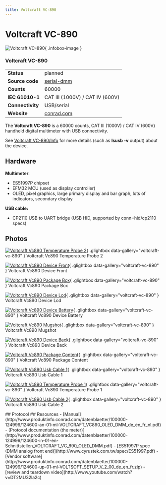 ```yaml
---
title: Voltcraft VC-890
---
```


# Voltcraft VC-890

<div class="infobox" markdown>

![Voltcraft VC-890](./img/Voltcraft_vc890_temperature_probe_2.jpg){ .infobox-image }

### Voltcraft VC-890

| | |
|---|---|
| **Status** | planned |
| **Source code** | [serial-dmm](https://github.com/OpenTraceLab/OpenTraceCapture/tree/main/src/hardware/serial-dmm) |
| **Counts** | 60000 |
| **IEC 61010-1** | CAT III (1000V) / CAT IV (600V) |
| **Connectivity** | USB/serial |
| **Website** | [conrad.com](http://www.conrad.com/ce/en/product/124600/Handheld-multimeter-digital-VOLTCRAFT-VC890-OLED-Calibrated-to-Manufacturers-standards-no-certificate-OLED-display) |

</div>

The **Voltcraft VC-890** is a 60000 counts, CAT III (1000V) / CAT IV (600V) handheld digital multimeter with USB connectivity.

See [Voltcraft VC-890/Info](https://sigrok.org/wiki/Voltcraft_VC-890/Info) for more details (such as **lsusb -v** output) about the device.

## Hardware

**Multimeter**:

- ES51997P chipset
- EFM32 MCU (used as display controller)
- OLED, pixel graphics, large primary display and bar graph, lots of indicators, secondary display

**USB cable:**

- CP2110 USB to UART bridge (USB HID, supported by conn=hid/cp2110 specs)

## Photos

<div class="photo-grid" markdown>

[![Voltcraft Vc890 Temperature Probe 2](./img/Voltcraft_vc890_temperature_probe_2.jpg)](./img/Voltcraft_vc890_temperature_probe_2.jpg "Voltcraft Vc890 Temperature Probe 2"){ .glightbox data-gallery="voltcraft-vc-890" }
<span class="caption">Voltcraft Vc890 Temperature Probe 2</span>

[![Voltcraft Vc890 Device Front](./img/Voltcraft_vc890_device_front.jpg)](./img/Voltcraft_vc890_device_front.jpg "Voltcraft Vc890 Device Front"){ .glightbox data-gallery="voltcraft-vc-890" }
<span class="caption">Voltcraft Vc890 Device Front</span>

[![Voltcraft Vc890 Package Box](./img/Voltcraft_vc890_package_box.jpg)](./img/Voltcraft_vc890_package_box.jpg "Voltcraft Vc890 Package Box"){ .glightbox data-gallery="voltcraft-vc-890" }
<span class="caption">Voltcraft Vc890 Package Box</span>

[![Voltcraft Vc890 Device Lcd](./img/Voltcraft_vc890_device_lcd.jpg)](./img/Voltcraft_vc890_device_lcd.jpg "Voltcraft Vc890 Device Lcd"){ .glightbox data-gallery="voltcraft-vc-890" }
<span class="caption">Voltcraft Vc890 Device Lcd</span>

[![Voltcraft Vc890 Device Battery](./img/Voltcraft_vc890_device_battery.jpg)](./img/Voltcraft_vc890_device_battery.jpg "Voltcraft Vc890 Device Battery"){ .glightbox data-gallery="voltcraft-vc-890" }
<span class="caption">Voltcraft Vc890 Device Battery</span>

[![Voltcraft Vc890 Mugshot](./img/Voltcraft_vc890_mugshot.jpg)](./img/Voltcraft_vc890_mugshot.png "Voltcraft Vc890 Mugshot"){ .glightbox data-gallery="voltcraft-vc-890" }
<span class="caption">Voltcraft Vc890 Mugshot</span>

[![Voltcraft Vc890 Device Back](./img/Voltcraft_vc890_device_back.jpg)](./img/Voltcraft_vc890_device_back.jpg "Voltcraft Vc890 Device Back"){ .glightbox data-gallery="voltcraft-vc-890" }
<span class="caption">Voltcraft Vc890 Device Back</span>

[![Voltcraft Vc890 Package Content](./img/Voltcraft_vc890_package_content.jpg)](./img/Voltcraft_vc890_package_content.jpg "Voltcraft Vc890 Package Content"){ .glightbox data-gallery="voltcraft-vc-890" }
<span class="caption">Voltcraft Vc890 Package Content</span>

[![Voltcraft Vc890 Usb Cable 1](./img/Voltcraft_vc890_usb_cable_1.jpg)](./img/Voltcraft_vc890_usb_cable_1.jpg "Voltcraft Vc890 Usb Cable 1"){ .glightbox data-gallery="voltcraft-vc-890" }
<span class="caption">Voltcraft Vc890 Usb Cable 1</span>

[![Voltcraft Vc890 Temperature Probe 1](./img/Voltcraft_vc890_temperature_probe_1.jpg)](./img/Voltcraft_vc890_temperature_probe_1.jpg "Voltcraft Vc890 Temperature Probe 1"){ .glightbox data-gallery="voltcraft-vc-890" }
<span class="caption">Voltcraft Vc890 Temperature Probe 1</span>

[![Voltcraft Vc890 Usb Cable 2](./img/Voltcraft_vc890_usb_cable_2.jpg)](./img/Voltcraft_vc890_usb_cable_2.jpg "Voltcraft Vc890 Usb Cable 2"){ .glightbox data-gallery="voltcraft-vc-890" }
<span class="caption">Voltcraft Vc890 Usb Cable 2</span>

</div>
## Protocol
## Resources
- [Manual](http://www.produktinfo.conrad.com/datenblaetter/100000-124999/124600-an-01-ml-VOLTCRAFT_VC890_OLED_DMM_de_en_fr_nl.pdf)
- [Protocol documentation (the meter)](http://www.produktinfo.conrad.com/datenblaetter/100000-124999/124600-in-01-en-Schnittstellen_VOLTCRAFT_VC_890_OLED_DMM.pdf)
- [ES51997P spec (DMM analog front end)](http://www.cyrustek.com.tw/spec/ES51997.pdf)
- [Vendor software](http://www.produktinfo.conrad.com/datenblaetter/100000-124999/124600-up-01-ml-VOLTSOFT_SETUP_V_2_00_de_en_fr.zip)
- [review and teardown video](http://www.youtube.com/watch?v=DT2MU32la2c)

